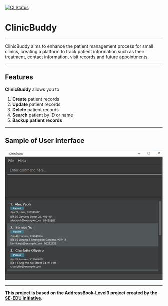 [![CI Status](https://github.com/AY2425S1-CS2103T-F11-3/tp/workflows/Java%20CI/badge.svg)](https://github.com/se-edu/addressbook-level3/actions)

# ClinicBuddy

---

ClinicBuddy aims to enhance the patient management process for small clinics, creating a platform to track patient information such as their treatment, contact information, visit records and future appointments.

---
## Features

<b>ClinicBuddy</b> allows you to
1. <b>Create</b> patient records 
2. <b>Update</b> patient records 
3. <b>Delete</b> patient records 
4. <b>Search</b> patient by ID or name 
5. <b>Backup<b> patient records 

---
## Sample of User Interface
![Ui](docs/images/Ui.png?)

---

This project is based on the AddressBook-Level3 project created by the [SE-EDU initiative](https://se-education.org).
